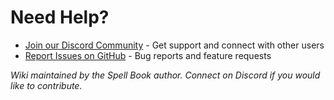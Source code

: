 # Need Help?

- [Join our Discord Community](https://discord.gg/PzzUwU9gdz) - Get support and connect with other users
- [Report Issues on GitHub](https://github.com/Sayshal/spell-book/issues) - Bug reports and feature requests

*Wiki maintained by the Spell Book author. Connect on Discord if you would like to contribute.*
